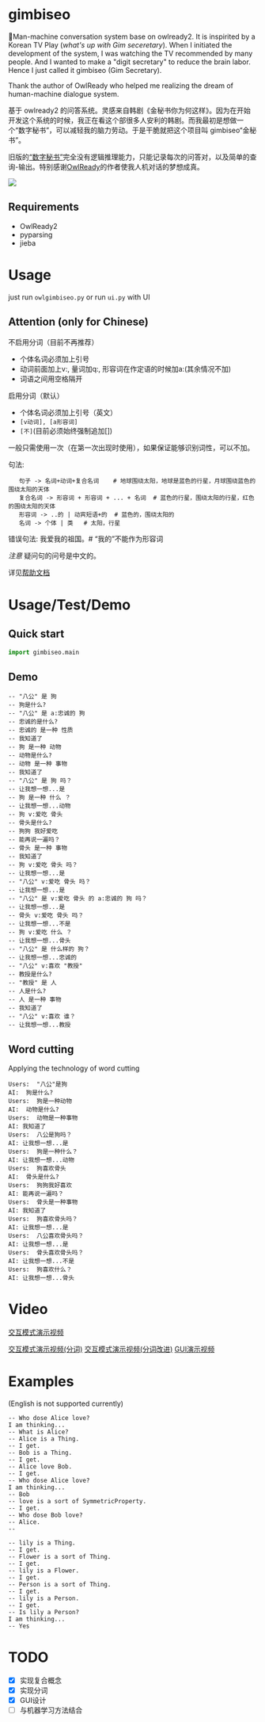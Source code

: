 # gimbiseo
🤖Man-machine conversation system base on owlready2. It is inspirited by a Korean TV Play (*what's up with Gim seceretary*). When I initiated the development of the system, I was watching the TV recommended by many people. And I wanted to make a "digit secretary" to reduce the brain labor. Hence I just called it gimbiseo (Gim Secretary).

Thank the author of OwlReady who helped me realizing the dream of human-machine dialogue system.

基于 owlready2 的问答系统。灵感来自韩剧《金秘书你为何这样》。因为在开始开发这个系统的时候，我正在看这个部很多人安利的韩剧。而我最初是想做一个“数字秘书”，可以减轻我的脑力劳动。于是干脆就把这个项目叫 gimbiseo“金秘书”。

旧版的[“数字秘书”](https://github.com/Freakwill/assistant)完全没有逻辑推理能力，只能记录每次的问答对，以及简单的查询-输出。特别感谢[OwlReady](https://owlready2.readthedocs.io/en/latest/)的作者使我人机对话的梦想成真。

![](https://github.com/Freakwill/gimbiseo/blob/master/gimbiseo.jpg)

## Requirements
- OwlReady2
- pyparsing
- jieba

# Usage
just run `owlgimbiseo.py`
or run `ui.py` with UI

## Attention (only for Chinese)
不启用分词（目前不再推荐）
- 个体名词必须加上引号
- 动词前面加上v:, 量词加q:, 形容词在作定语的时候加a:(其余情况不加)
- 词语之间用空格隔开

启用分词（默认）
- 个体名词必须加上引号（英文）
- `[v动词], [a形容词]`
- `[不]`(目前必须始终强制追加[])

一般只需使用一次（在第一次出现时使用），如果保证能够识别词性，可以不加。

句法:
```
   句子 -> 名词+动词+复合名词    # 地球围绕太阳，地球是蓝色的行星，月球围绕蓝色的围绕太阳的天体
   复合名词 -> 形容词 + 形容词 + ... + 名词  # 蓝色的行星，围绕太阳的行星，红色的围绕太阳的天体
   形容词 -> ..的 | 动宾短语+的  # 蓝色的，围绕太阳的
   名词 -> 个体 | 类   # 太阳，行星
``` 

错误句法:
我爱我的祖国。# “我的”不能作为形容词 


*注意* 疑问句的问号是中文的。

详见[帮助文档](https://github.com/Freakwill/gimbiseo/blob/master/helpdoc.md)

# Usage/Test/Demo

## Quick start
```python
import gimbiseo.main
```
 
## Demo

    -- "八公" 是 狗
    -- 狗是什么?
    -- "八公" 是 a:忠诚的 狗
    -- 忠诚的是什么?
    -- 忠诚的 是一种 性质
    -- 我知道了
    -- 狗 是一种 动物
    -- 动物是什么?
    -- 动物 是一种 事物
    -- 我知道了
    -- "八公" 是 狗 吗？
    -- 让我想一想...是
    -- 狗 是一种 什么 ？
    -- 让我想一想...动物
    -- 狗 v:爱吃 骨头
    -- 骨头是什么?
    -- 狗狗 我好爱吃
    -- 能再说一遍吗？
    -- 骨头 是一种 事物
    -- 我知道了
    -- 狗 v:爱吃 骨头 吗？
    -- 让我想一想...是
    -- "八公" v:爱吃 骨头 吗？
    -- 让我想一想...是
    -- "八公" 是 v:爱吃 骨头 的 a:忠诚的 狗 吗？
    -- 让我想一想...是
    -- 骨头 v:爱吃 骨头 吗？
    -- 让我想一想...不是
    -- 狗 v:爱吃 什么 ？
    -- 让我想一想...骨头
    -- "八公" 是 什么样的 狗？
    -- 让我想一想...忠诚的
    -- "八公" v:喜欢 "教授"
    -- 教授是什么?
    -- "教授" 是 人
    -- 人是什么?
    -- 人 是一种 事物
    -- 我知道了
    -- "八公" v:喜欢 谁？
    -- 让我想一想...教授

## Word cutting
Applying the technology of word cutting

    Users:  "八公"是狗
    AI:  狗是什么?
    Users:  狗是一种动物
    AI:  动物是什么?
    Users:  动物是一种事物
    AI: 我知道了
    Users:  八公是狗吗？
    AI: 让我想一想...是
    Users:  狗是一种什么？
    AI: 让我想一想...动物
    Users:  狗喜欢骨头
    AI:  骨头是什么?
    Users:  狗狗我好喜欢
    AI: 能再说一遍吗？
    Users:  骨头是一种事物
    AI: 我知道了
    Users:  狗喜欢骨头吗？
    AI: 让我想一想...是
    Users:  八公喜欢骨头吗？
    AI: 让我想一想...是
    Users:  骨头喜欢骨头吗？
    AI: 让我想一想...不是
    Users:  狗喜欢什么？
    AI: 让我想一想...骨头

# Video
[交互模式演示视频](https://www.bilibili.com/video/av66578713)

[交互模式演示视频(分词)](https://www.bilibili.com/video/av69086776)
[交互模式演示视频(分词改进)](https://www.bilibili.com/video/av70597500)
[GUI演示视频](https://www.bilibili.com/video/av70597500?p=2)
# Examples
(English is not supported currently)
```
-- Who dose Alice love?
I am thinking...
-- What is Alice?
-- Alice is a Thing.
-- I get.
-- Bob is a Thing.
-- I get.
-- Alice love Bob.
-- I get.
-- Who dose Alice love?
I am thinking...
-- Bob
-- love is a sort of SymmetricProperty.
-- I get.
-- Who dose Bob love?
-- Alice.
--
```

```
-- lily is a Thing.
-- I get.
-- Flower is a sort of Thing.
-- I get.
-- lily is a Flower.
-- I get.
-- Person is a sort of Thing.
-- I get.
-- lily is a Person.
-- I get.
-- Is lily a Person?
I am thinking...
-- Yes
```

# TODO
- [x] 实现复合概念
- [x] 实现分词
- [x] GUI设计
- [ ] 与机器学习方法结合
